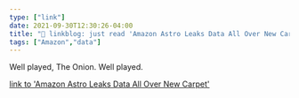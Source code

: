 ```yaml
---
type: ["link"]
date: 2021-09-30T12:30:26-04:00
title: "🔗 linkblog: just read 'Amazon Astro Leaks Data All Over New Carpet'"
tags: ["Amazon","data"]
---
```

Well played, The Onion. Well played.
 
[link to 'Amazon Astro Leaks Data All Over New Carpet'](https://www.theonion.com/amazon-astro-leaks-data-all-over-new-carpet-1847774974)

